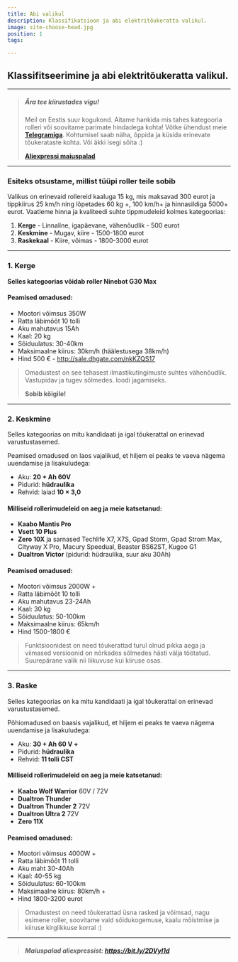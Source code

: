```yaml
---
title: Abi valikul
description: Klassifikatsioon ja abi elektritõukeratta valikul.
image: site-choose-head.jpg
position: 1
tags:

---
```


## Klassifitseerimine ja abi elektritõukeratta valikul.

<markdown-image class = "w-150 mt-3" src = "site-choose-head.jpg" alt = "Häälestamine, täiendused ja osad"> </markdown-image>

***

> ##### Ära tee kiirustades vigu!
>
> Meil ​​on Eestis suur kogukond. Aitame hankida mis tahes kategooria rolleri või soovitame parimate hindadega kohta! Võtke ühendust meie [**Telegramiga**](https://t.me/electrotallinn). Kohtumisel saab näha, õppida ja küsida erinevate tõukerataste kohta. Või äkki isegi sõita :)
>
> [**Aliexpressi maiuspalad**](https://bit.ly/2DVyl1d)

***

### Esiteks otsustame, millist tüüpi roller teile sobib

Valikus on erinevaid rollereid kaaluga 15 kg, mis maksavad 300 eurot ja tippkiirus 25 km/h ning lõpetades 60 kg +, 100 km/h+ ja hinnasildiga 5000+ eurot. Vaatleme hinna ja kvaliteedi suhte tippmudeleid kolmes kategoorias:

1. **Kerge** - Linnaline, igapäevane, vähenõudlik - 500 eurot
2. **Keskmine** - Mugav, kiire - 1500-1800 eurot
3. **Raskekaal** - Kiire, võimas - 1800-3000 eurot

***

### 1. **Kerge**

**Selles kategoorias võidab roller Ninebot G30 Max**

<markdown-image class = "my-3" caption = "Ninebot G30 Max" src = "transport/max-g30.jpg" alt="Häälestamine, täiendamine ja osad"></markdown-image>

#### Peamised omadused:

- Mootori võimsus 350W
- Ratta läbimõõt 10 tolli
- Aku mahutavus 15Ah
- Kaal: 20 kg
- Sõiduulatus: 30-40km
- Maksimaalne kiirus: 30km/h (häälestusega 38km/h)
- Hind 500 € - http://sale.dhgate.com/nkKZQS17

> Omadustest on see tehasest ilmastikutingimuste suhtes vähenõudlik. Vastupidav ja tugev sõlmedes. loodi jagamiseks.
>
> **Sobib kõigile!**

***

### 2. **Keskmine**

Selles kategoorias on mitu kandidaati ja igal tõukerattal on erinevad varustustasemed.

Peamised omadused on laos vajalikud, et hiljem ei peaks te vaeva nägema uuendamise ja lisakuludega:

- Aku: **20 + Ah 60V**
- Pidurid: **hüdraulika**
- Rehvid: laiad **10 × 3,0**

<div class="w-150 text-center">
  <markdown-image class = "w-49 d-inline-grid mb-1" caption = "Dualtron Victor" src = "transport/dualtron-victor.jpg" alt = "Dualtron Victor"></markdown-image>
  <markdown-image class = "w-49 d-inline-grid mb-1" caption = "Zero 10X" src = "transport/zero-10x.jpg" alt = "Zero 10X"></markdown-image>
  <markdown-image class = "w-49 d-inline-grid mb-1" caption = "Vsett 10 Plus" src = "transport/vsett-10-plus.jpg" alt = "Vsett 10 Plus"></markdown-image>
  <markdown-image class = "w-49 d-inline-grid mb-3" caption = "Kaabo Mantis Pro" src = "transport/kaabo-mantis-pro.jpg" alt = "Kaabo Mantis Pro"></markdown-image>
</div>

#### Milliseid rollerimudeleid on aeg ja meie katsetanud:

- **Kaabo Mantis Pro**
- **Vsett 10 Plus**
- **Zero 10X** ja sarnased Techlife X7, X7S, Gpad Storm, Gpad Strom Max, Cityway X Pro, Macury Speedual, Beaster BS62ST, Kugoo G1
- **Dualtron Victor** (pidurid: hüdraulika, suur aku 30Ah)

#### Peamised omadused:

- Mootori võimsus 2000W +
- Ratta läbimõõt 10 tolli
- Aku mahutavus 23-24Ah
- Kaal: 30 kg
- Sõiduulatus: 50-100km
- Maksimaalne kiirus: 65km/h
- Hind 1500-1800 €

> Funktsioonidest on need tõukerattad turul olnud pikka aega ja viimased versioonid on nõrkades sõlmedes hästi välja töötatud. Suurepärane valik nii liikuvuse kui kiiruse osas.

***

### 3. **Raske**

Selles kategoorias on ka mitu kandidaati ja igal tõukerattal on erinevad varustustasemed.

Põhiomadused on baasis vajalikud, et hiljem ei peaks te vaeva nägema uuendamise ja lisakuludega:

- Aku: **30 + Ah 60 V +**
- Pidurid: **hüdraulika**
- Rehvid: **11 tolli CST**

<div class="w-150 text-center">
  <markdown-image class = "w-49 d-inline-grid mb-1" caption = "Dualtron Thunder" src = "transport/dualtron-thunder.jpg" alt = "Dualtron Thunder"></markdown-image>
  <markdown-image class = "w-49 d-inline-grid mb-1" caption = "Kaabo Wolf Warriror" src = "transport/kaabo-wolf-warrior.jpg" alt = "Kaabo Wolf Warriror"></markdown-image>
  <markdown-image class = "w-49 d-inline-grid mb-1" caption = "Dualtron Ultra 2 72v" src = "transport/dualtron-ultra-2.jpg" alt = "Dualtron Ultra 2 72v"></markdown-image>
  <markdown-image class = "w-49 d-inline-grid mb-3" caption = "Zero 11X" src = "transport/zero-11x.jpg" alt = "Zero 11X"> </markdown-image>
</div>

#### Milliseid rollerimudeleid on aeg ja meie katsetanud:

- **Kaabo Wolf Warrior** 60V / 72V
- **Dualtron Thunder**
- **Dualtron Thunder 2** 72V
- **Dualtron Ultra 2** 72V
- **Zero 11X**

#### Peamised omadused:

- Mootori võimsus 4000W +
- Ratta läbimõõt 11 tolli
- Aku maht 30-40Ah
- Kaal: 40-55 kg
- Sõiduulatus: 60-100km
- Maksimaalne kiirus: 80km/h +
- Hind 1800-3200 eurot

> Omadustest on need tõukerattad üsna rasked ja võimsad, nagu esimene roller, soovitame vaid sõidukogemuse, kaalu mõistmise ja kiiruse kirglikkuse korral :)

***

> ##### Maiuspalad aliexpressist: https://bit.ly/2DVyl1d